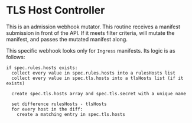 
# TLS Host Controller

This is an admission webhook mutator.  This routine receives a manifest submission in front of the API. If it meets filter criteria, will mutate the manifest, and passes the mutated manifest along.

This specific webhook looks only for `Ingress` manifests.  Its logic is as follows:

```
if spec.rules.hosts exists:
  collect every value in spec.rules.hosts into a rulesHosts list
  collect every value in spec.tls.hosts into a tlsHosts list (if it exists)

  create spec.tls.hosts array and spec.tls.secret with a unique name

  set difference rulesHosts - tlsHosts
  for every host in the diff:
    create a matching entry in spec.tls.hosts
```


